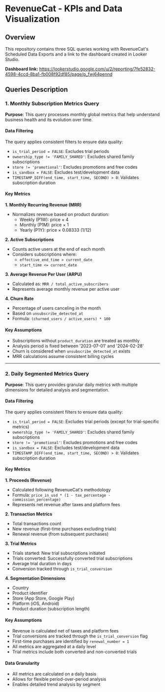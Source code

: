 # RevenueCat - KPIs and Data Visualization

## Overview
This repository contains three SQL queries working with RevenueCat's Scheduled Data Exports and a link to the dashboard created in Looker Studio.

**Dashboard link:** https://lookerstudio.google.com/u/2/reporting/7fe52832-4598-4ccd-8ba1-fb008f92df85/page/p_fwj64pennd

## Queries Description

### 1. Monthly Subscription Metrics Query
**Purpose**: This query processes monthly global metrics that help understand business health and its evolution over time.

#### Data Filtering
The query applies consistent filters to ensure data quality:
- `is_trial_period = FALSE`: Excludes trial periods
- `ownership_type != 'FAMILY_SHARED'`: Excludes shared family subscriptions
- `store != 'promotional'`: Excludes promotions and free codes
- `is_sandbox = FALSE`: Excludes test/development data
- `TIMESTAMP_DIFF(end_time, start_time, SECOND) > 0`: Validates subscription duration

#### Key Metrics

**1. Monthly Recurring Revenue (MRR)**
- Normalizes revenue based on product duration:
  - Weekly (P1W): price × 4
  - Monthly (P1M): price × 1
  - Yearly (P1Y): price × 0.08333 (1/12)

**2. Active Subscriptions**
- Counts active users at the end of each month
- Considers subscriptions where:
  - `effective_end_time > current_date`
  - `start_time <= current_date`

**3. Average Revenue Per User (ARPU)**
- Calculated as: `MRR / total_active_subscribers`
- Represents average monthly revenue per active user

**4. Churn Rate**
- Percentage of users canceling in the month
- Based on `unsubscribe_detected_at`
- Formula: `(churned_users / active_users) * 100`

#### Key Assumptions
- Subscriptions without `product_duration` are treated as monthly
- Analysis period is fixed between '2023-07-01' and '2024-02-28'
- Churn is considered when `unsubscribe_detected_at` exists
- MRR calculations assume consistent billing cycles

***

### 2. Daily Segmented Metrics Query
**Purpose**: This query provides granular daily metrics with multiple dimensions for detailed analysis and segmentation.

#### Data Filtering
The query applies consistent filters to ensure data quality:
- `is_trial_period = FALSE`: Excludes trial periods (except for trial-specific metrics)
- `ownership_type != 'FAMILY_SHARED'`: Excludes shared family subscriptions
- `store != 'promotional'`: Excludes promotions and free codes
- `is_sandbox = FALSE`: Excludes test/development data
- `TIMESTAMP_DIFF(end_time, start_time, SECOND) > 0`: Validates subscription duration

#### Key Metrics

**1. Proceeds (Revenue)**
- Calculated following RevenueCat's methodology
- Formula: `price_in_usd * (1 - tax_percentage - commission_percentage)`
- Represents net revenue after taxes and platform fees

**2. Transaction Metrics**
- Total transactions count
- New revenue (first-time purchases excluding trials)
- Renewal revenue (from subsequent purchases)

**3. Trial Metrics**
- Trials started: New trial subscriptions initiated
- Trials converted: Successfully converted trial subscriptions
- Average trial duration in days
- Conversion tracked through `is_trial_conversion`

**4. Segmentation Dimensions**
- Country
- Product identifier
- Store (App Store, Google Play)
- Platform (iOS, Android)
- Product duration (subscription length)

#### Key Assumptions
- Revenue is calculated net of taxes and platform fees
- Trial conversions are tracked through the `is_trial_conversion` flag
- First-time purchases are identified by `renewal_number = 1`
- All metrics are aggregated at a daily level
- Trial metrics include both converted and non-converted trials

#### Data Granularity
- All metrics are calculated on a daily basis
- Allows for flexible period-over-period analysis
- Enables detailed trend analysis by segment
